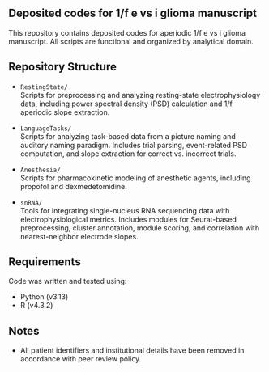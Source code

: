 ## Deposited codes for 1/f e vs i glioma manuscript

This repository contains deposited codes for aperiodic 1/f e vs i glioma manuscript. All scripts are functional and organized by analytical domain.

## Repository Structure

- `RestingState/`  
  Scripts for preprocessing and analyzing resting-state electrophysiology data, including power spectral density (PSD) calculation and 1/f aperiodic slope extraction.

- `LanguageTasks/`  
  Scripts for analyzing task-based data from a picture naming and auditory naming paradigm. Includes trial parsing, event-related PSD computation, and slope extraction for correct vs. incorrect trials.

- `Anesthesia/`  
  Scripts for pharmacokinetic modeling of anesthetic agents, including propofol and dexmedetomidine. 

- `snRNA/`  
  Tools for integrating single-nucleus RNA sequencing data with electrophysiological metrics. Includes modules for Seurat-based preprocessing, cluster annotation, module scoring, and correlation with nearest-neighbor electrode slopes.

## Requirements

Code was written and tested using:
- Python (v3.13)
- R (v4.3.2)

## Notes
- All patient identifiers and institutional details have been removed in accordance with peer review policy.
